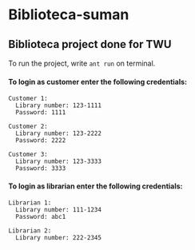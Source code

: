 # Biblioteca-suman
## Biblioteca project done for TWU

To run the project, write `ant run` on terminal.

#### To login as customer enter the following credentials:
  
    Customer 1:
      Library number: 123-1111
      Password: 1111
  
    Customer 2:
      Library number: 123-2222
      Password: 2222
  
    Customer 3:
      Library number: 123-3333
      Password: 3333
  
#### To login as librarian enter the following credentials:
  
    Librarian 1:
      Library number: 111-1234
      Password: abc1
  
    Librarian 2:
      Library number: 222-2345
